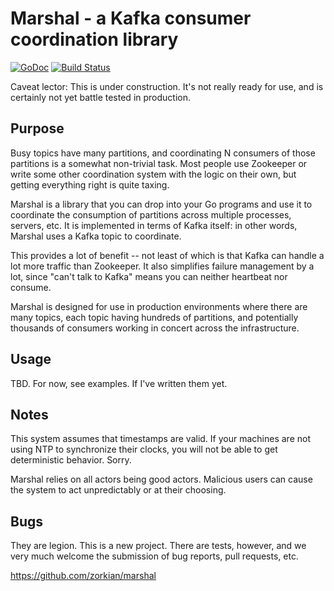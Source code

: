 # Marshal - a Kafka consumer coordination library

[![GoDoc](http://img.shields.io/badge/godoc-reference-blue.svg)](http://godoc.org/github.com/zorkian/marshal)
[![Build Status](https://travis-ci.org/zorkian/marshal.svg)](https://travis-ci.org/zorkian/marshal)

Caveat lector: This is under construction. It's not really ready for use, and is certainly
not yet battle tested in production.

## Purpose

Busy topics have many partitions, and coordinating N consumers of those partitions is a somewhat
non-trivial task. Most people use Zookeeper or write some other coordination system with the
logic on their own, but getting everything right is quite taxing.

Marshal is a library that you can drop into your Go programs and use it to coordinate the
consumption of partitions across multiple processes, servers, etc. It is implemented in terms
of Kafka itself: in other words, Marshal uses a Kafka topic to coordinate.

This provides a lot of benefit -- not least of which is that Kafka can handle a lot more
traffic than Zookeeper. It also simplifies failure management by a lot, since "can't talk to
Kafka" means you can neither heartbeat nor consume.

Marshal is designed for use in production environments where there are many topics, each topic
having hundreds of partitions, and potentially thousands of consumers working in concert
across the infrastructure.

## Usage

TBD. For now, see examples. If I've written them yet.

## Notes

This system assumes that timestamps are valid. If your machines are not using NTP to synchronize
their clocks, you will not be able to get deterministic behavior. Sorry.

Marshal relies on all actors being good actors. Malicious users can cause the system to act
unpredictably or at their choosing.

## Bugs

They are legion. This is a new project. There are tests, however, and we very much welcome
the submission of bug reports, pull requests, etc.

https://github.com/zorkian/marshal

